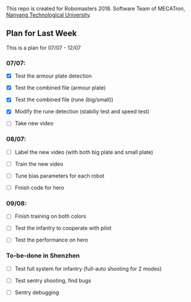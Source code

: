This repo is created for Robomasters 2018. Software Team of MECATron, [Nanyang Technological University](http://www.ntu.edu.sg).

## Plan for Last Week

This is a plan for 07/07 - 12/07

### 07/07:

- [x] Test the armour plate detection

- [x] Test the combined file (armour plate)

- [x] Test the combined file (rune (big/small))

- [x] Modify the rune detection (stabiliy test and speed test)

- [ ] Take new video

### 08/07:

- [ ] Label the new video (with both big plate and small plate)

- [ ] Train the new video

- [ ] Tune bias parameters for each robot

- [ ] Finish code for hero

### 09/08:

- [ ] Finish training on both colors

- [ ] Test the infantry to cooperate with pilot

- [ ] Test the performance on hero

### To-be-done in Shenzhen

- [ ] Test full system for infantry (full-auto shooting for 2 modes)

- [ ] Test sentry shooting, find bugs

- [ ] Sentry debugging
